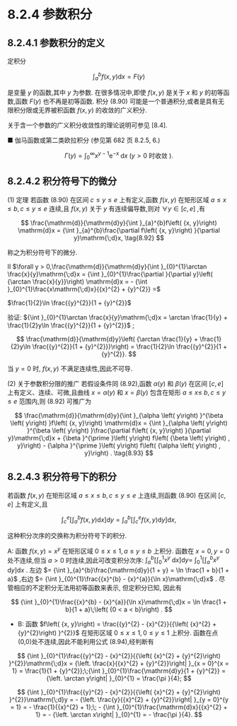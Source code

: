 # 8.2.4 参数积分

## 8.2.4.1 参数积分的定义

定积分

$$
{\int }_{a}^{b}f\left( {x, y}\right) \mathrm{d}x = F\left( y\right)  \tag{8.90}
$$

是变量 $y$ 的函数,其中 $y$ 为参数. 在很多情况中,即使 $f\left( {x, y}\right)$ 是关于 $x$ 和 $y$ 的初等函数,函数 $F\left( y\right)$ 也不再是初等函数. 积分 (8.90) 可能是一个普通积分,或者是具有无限积分限或无界被积函数 $f\left( {x, y}\right)$ 的收敛的广义积分.

关于含一个参数的广义积分收敛性的理论说明可参见 [8.4].

■ 伽马函数或第二类欧拉积分 (参见第 682 页 8.2.5, 6.)

$$
\Gamma \left( y\right)  = {\int }_{0}^{\infty }{x}^{y - 1}{\mathrm{e}}^{-x}\mathrm{\;d}x\;\left( {y > 0\text{ 时收敛 }}\right) . \tag{8.91}
$$

## 8.2.4.2 积分符号下的微分

(1) 定理 若函数 (8.90) 在区间 $c \leq  y \leq  e$ 上有定义,函数 $f\left( {x, y}\right)$ 在矩形区域 $a \leq  x \leq  b, c \leq  y \leq  e$ 连续,且 $f\left( {x, y}\right)$ 关于 $y$ 有连续偏导数,则对 $\forall y \in  \left\lbrack  {c, e}\right\rbrack$ ,有

$$
\frac{\mathrm{d}}{\mathrm{d}y}{\int }_{a}^{b}f\left( {x, y}\right) \mathrm{d}x = {\int }_{a}^{b}\frac{\partial f\left( {x, y}\right) }{\partial y}\mathrm{\;d}x, \tag{8.92}
$$

称之为积分符号下的微分.

II $\forall y > 0,\frac{\mathrm{d}}{\mathrm{d}y}{\int }_{0}^{1}\arctan \frac{x}{y}\mathrm{\;d}x = {\int }_{0}^{1}\frac{\partial }{\partial y}\left( {\arctan \frac{x}{y}}\right) \mathrm{d}x =  - {\int }_{0}^{1}\frac{x\mathrm{\;d}x}{{x}^{2} + {y}^{2}} =$

$\frac{1}{2}\ln \frac{{y}^{2}}{1 + {y}^{2}}$

验证: ${\int }_{0}^{1}\arctan \frac{x}{y}\mathrm{\;d}x = \arctan \frac{1}{y} + \frac{1}{2}y\ln \frac{{y}^{2}}{1 + {y}^{2}}$ ;

$$
\frac{\mathrm{d}}{\mathrm{d}y}\left( {\arctan \frac{1}{y} + \frac{1}{2}y\ln \frac{{y}^{2}}{1 + {y}^{2}}}\right)  = \frac{1}{2}\ln \frac{{y}^{2}}{1 + {y}^{2}}.
$$

当 $y = 0$ 时, $f\left( {x, y}\right)$ 不满足连续性,因此不可导.

(2) 关于参数积分限的推广 若假设条件同 (8.92),函数 $\alpha \left( y\right)$ 和 $\beta \left( y\right)$ 在区间 $\left\lbrack  {c, e}\right\rbrack$ 上有定义、连续、可微,且曲线 $x = \alpha \left( y\right)$ 和 $x = \beta \left( y\right)$ 包含在矩形 $a \leq  x \leq$ $b, c \leq  y \leq  e$ 范围内,则 (8.92) 可推广为

$$
\frac{\mathrm{d}}{\mathrm{d}y}{\int }_{\alpha \left( y\right) }^{\beta \left( y\right) }f\left( {x, y}\right) \mathrm{d}x = {\int }_{\alpha \left( y\right) }^{\beta \left( y\right) }\frac{\partial f\left( {x, y}\right) }{\partial y}\mathrm{\;d}x + {\beta }^{\prime }\left( y\right) f\left( {\beta \left( y\right) , y}\right)  - {\alpha }^{\prime }\left( y\right) f\left( {\alpha \left( y\right) , y}\right) . \tag{8.93}
$$

## 8.2.4.3 积分符号下的积分

若函数 $f\left( {x, y}\right)$ 在矩形区域 $a \leq  x \leq  b, c \leq  y \leq  e$ 上连续,则函数 (8.90) 在区间 $\left\lbrack  {c, e}\right\rbrack$ 上有定义,且

$$
{\int }_{c}^{e}\left\lbrack  {{\int }_{a}^{b}f\left( {x, y}\right) \mathrm{d}x}\right\rbrack  \mathrm{d}y = {\int }_{a}^{b}\left\lbrack  {{\int }_{c}^{e}f\left( {x, y}\right) \mathrm{d}y}\right\rbrack  \mathrm{d}x, \tag{8.94}
$$

这种积分次序的交换称为积分符号下的积分.

A: 函数 $f\left( {x, y}\right)  = {x}^{y}$ 在矩形区域 $0 \leq  x \leq  1, a \leq  y \leq  b$ 上积分. 函数在 $x = 0, y = 0$ 处不连续,但当 $a > 0$ 时连续,因此可改变积分次序: ${\int }_{a}^{b}\left\lbrack  {{\int }_{0}^{1}{x}^{y}\mathrm{\;d}x}\right\rbrack  \mathrm{d}y =$ ${\int }_{0}^{1}\left\lbrack  {{\int }_{a}^{b}{x}^{y}\mathrm{\;d}y}\right\rbrack  \mathrm{d}x$ . 左边 $= {\int }_{a}^{b}\frac{\mathrm{d}y}{1 + y} = \ln \frac{1 + b}{1 + a}$ ,右边 $= {\int }_{0}^{1}\frac{{x}^{b} - {x}^{a}}{\ln x}\mathrm{\;d}x$ . 尽管相应的不定积分无法用初等函数来表示, 但定积分已知, 因此有

$$
{\int }_{0}^{1}\frac{{x}^{b} - {x}^{a}}{\ln x}\mathrm{\;d}x = \ln \frac{1 + b}{1 + a}\;\left( {0 < a < b}\right) .
$$

- B: 函数 $f\left( {x, y}\right)  = \frac{{y}^{2} - {x}^{2}}{{\left( {x}^{2} + {y}^{2}\right) }^{2}}$ 在矩形区域 $0 \leq  x \leq  1,0 \leq  y \leq  1$ 上积分. 函数在点(0,0)处不连续,因此不能利用公式 (8.94),经判断有

$$
{\int }_{0}^{1}\frac{{y}^{2} - {x}^{2}}{{\left( {x}^{2} + {y}^{2}\right) }^{2}}\mathrm{\;d}x = {\left. \frac{x}{{x}^{2} + {y}^{2}}\right| }_{x = 0}^{x = 1} = \frac{1}{1 + {y}^{2}};\;{\int }_{0}^{1}\frac{\mathrm{d}y}{1 + {y}^{2}} = {\left. \arctan y\right| }_{0}^{1} = \frac{\pi }{4};
$$

$$
{\int }_{0}^{1}\frac{{y}^{2} - {x}^{2}}{{\left( {x}^{2} + {y}^{2}\right) }^{2}}\mathrm{\;d}y =  - {\left. \frac{y}{{x}^{2} + {y}^{2}}\right| }_{y = 0}^{y = 1} =  - \frac{1}{{x}^{2} + 1};\; - {\int }_{0}^{1}\frac{\mathrm{d}x}{{x}^{2} + 1} =  - {\left. \arctan x\right| }_{0}^{1} =  - \frac{\pi }{4}.
$$
